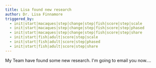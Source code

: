 ```yaml
---
title: Lisa found new research
author: Dr. Lisa Finnamore
triggered_by:
  - init|start|macaques|step|change|step|fish|score|step|scale
  - init|start|macaques|step|change|step|fish|score|step|phased
  - init|start|macaques|step|change|step|fish|score|step|share
  - init|start|fish|adult|score|step|scale
  - init|start|fish|adult|score|step|phased
  - init|start|fish|adult|score|step|share
---
```


My Team have found some new research. I'm going to email you now....
